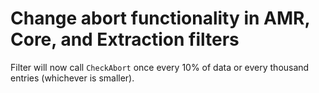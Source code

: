 # Change abort functionality in AMR, Core, and Extraction filters

Filter will now call `CheckAbort` once every 10% of data or every
thousand entries (whichever is smaller).
